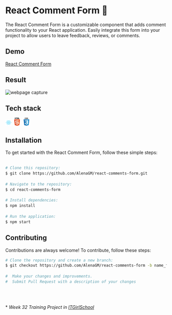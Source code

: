 # React Comment Form 💬

The React Comment Form is a customizable component that adds comment functionality to your React application. Easily integrate this form into your project to allow users to leave feedback, reviews, or comments.

## Demo

[React Comment Form]

## Result

<img width="50%" alt="webpage capture" src="../main/captureweb.jpeg">


## Tech stack

<code><img height="20" src="https://raw.githubusercontent.com/github/explore/80688e429a7d4ef2fca1e82350fe8e3517d3494d/topics/react/react.png"></code>
<code><img height="25" src="https://raw.githubusercontent.com/github/explore/80688e429a7d4ef2fca1e82350fe8e3517d3494d/topics/html/html.png"></code>
<code><img height="25" src="https://raw.githubusercontent.com/github/explore/80688e429a7d4ef2fca1e82350fe8e3517d3494d/topics/css/css.png"></code>

## Installation

To get started with the React Comment Form, follow these simple steps:

```bash

# Clone this repository:
$ git clone https://github.com/AlenaGM/react-comments-form.git

# Navigate to the repository:
$ cd react-comments-form

# Install dependencies:
$ npm install

# Run the application:
$ npm start
```

## Contributing

Contributions are always welcome! To contribute, follow these steps:

```bash
# Clone the repository and create a new branch:
$ git checkout https://github.com/AlenaGM/react-comments-form -b name_for_new_branch

#  Make your changes and improvements.
#  Submit Pull Request with a description of your changes
```

##
<br><br>
\* _Week 32 Training Project in [ITGirlSchool]_ 
  

   [ITGirlSchool]: <https://itgirlschool.com/en>
   [React Comment Form]: <https://alenagm.github.io/react-comments-form/>
